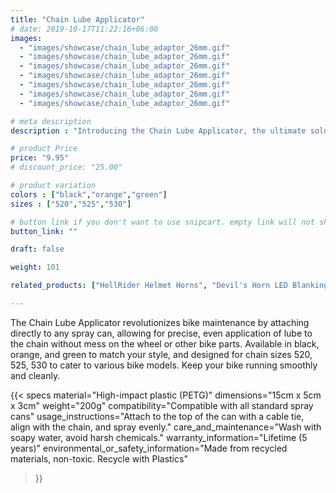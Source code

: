 ```yaml
---
title: "Chain Lube Applicator"
# date: 2019-10-17T11:22:16+06:00
images: 
  - "images/showcase/chain_lube_adaptor_26mm.gif"
  - "images/showcase/chain_lube_adaptor_26mm.gif"
  - "images/showcase/chain_lube_adaptor_26mm.gif"
  - "images/showcase/chain_lube_adaptor_26mm.gif"
  - "images/showcase/chain_lube_adaptor_26mm.gif"
  - "images/showcase/chain_lube_adaptor_26mm.gif"
  - "images/showcase/chain_lube_adaptor_26mm.gif"

# meta description
description : "Introducing the Chain Lube Applicator, the ultimate solution for a mess-free lubrication process. Designed for bikers who value maintenance efficiency and cleanliness. Fits all spray can sizes and available in multiple chain sizes."

# product Price
price: "9.95"
# discount_price: "25.00"

# product variation
colors : ["black","orange","green"]
sizes : ["520","525","530"]

# button link if you don't want to use snipcart. empty link will not show button
button_link: ""

draft: false

weight: 101

related_products: ["HellRider Helmet Horns", "Devil's Horn LED Blanking Plates"]

---
```


The Chain Lube Applicator revolutionizes bike maintenance by attaching directly to any spray can, allowing for precise, even application of lube to the chain without mess on the wheel or other bike parts. Available in black, orange, and green to match your style, and designed for chain sizes 520, 525, 530 to cater to various bike models. Keep your bike running smoothly and cleanly.

{{< specs
    material="High-impact plastic (PETG)"
    dimensions="15cm x 5cm x 3cm"
    weight="200g"
    compatibility="Compatible with all standard spray cans"
    usage_instructions="Attach to the top of the can with a cable tie, align with the chain, and spray evenly."
    care_and_maintenance="Wash with soapy water, avoid harsh chemicals."
    warranty_information="Lifetime (5 years)"
    environmental_or_safety_information="Made from recycled materials, non-toxic. Recycle with Plastics"
>}}

